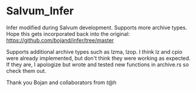 # Salvum_Infer
Infer modified during Salvum development. Supports more archive types. Hope this gets incorporated back into the original:
https://github.com/bojand/infer/tree/master

Supports additional archive types such as lzma, lzop. I think lz and cpio were already implemented, but don't think
they were working as expected. If they are, I apologize but wrote and tested new functions in archive.rs so check them out.

Thank you Bojan and collaborators from $t@$h
